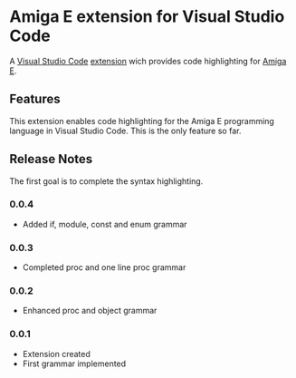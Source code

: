 # Amiga E extension for Visual Studio Code

A [Visual Studio Code](https://code.visualstudio.com/) [extension](https://marketplace.visualstudio.com/VSCode) wich provides code highlighting for [Amiga E](http://strlen.com/amiga-e/).

## Features

This extension enables code highlighting for the Amiga E programming language in Visual Studio Code. This is the only feature so far.

## Release Notes

The first goal is to complete the syntax highlighting.

### 0.0.4

- Added if, module, const and enum grammar

### 0.0.3

- Completed proc and one line proc grammar

### 0.0.2

- Enhanced proc and object grammar

### 0.0.1

- Extension created
- First grammar implemented